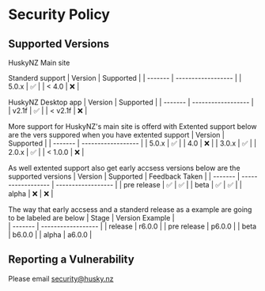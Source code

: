# Security Policy

## Supported Versions

HuskyNZ Main site

Standerd support
| Version | Supported          |
| ------- | ------------------ |
| 5.0.x   | :white_check_mark: |
| < 4.0   | :x:                |

HuskyNZ Desktop app
| Version | Supported          |
| ------- | ------------------ |
| v2.1f  | :white_check_mark: |
| < v2.1f  | :x: |

More support for HuskyNZ's main site is offerd with Extented support below are the vers suppored when you have extented support
| Version | Supported          |
| ------- | ------------------ |
| 5.0.x   | :white_check_mark: |
| 4.0   | :x:                |
| 3.0.x  | :white_check_mark:  |
| 2.0.x  | :white_check_mark:  |
| < 1.0.0  | :x:  |

As well extented support also get early accsess versions below are the supported versions
| Version | Supported          | Feedback Taken |
| ------- | ------------------ | ------------------  | 
| pre release   | :white_check_mark: | :white_check_mark: |
| beta   | :white_check_mark: | :white_check_mark: |
| alpha   | :x: | :x: |

The way that early accsess and a standerd release as a example are going to be labeled are below
| Stage | Version Example |       
| ------- | ------------------ | 
| release   | r6.0.0 |
| pre release   | p6.0.0 |
| beta   | b6.0.0 |
| alpha   | a6.0.0 |


## Reporting a Vulnerability

Please email 
security@husky.nz
